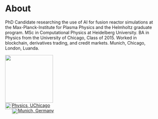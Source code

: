 # About

PhD Candidate researching the use of AI for fusion reactor simulations
at the Max-Planck-Institute for Plasma Physics and the Helmholtz graduate program.
MSc in Computational Physics at Heidelberg University.
BA in Physics from the University of Chicago, Class of 2015.
Worked in blockchain, derivatives trading, and credit markets.
Munich, Chicago, London, Luanda.


<div class="details">
  <!-- vCard -->
  <div class="qr">
    <a href="vCard.vcf">
      <img src="https://the-rccg.github.io/rgreif_qrcode.png" height="156" class="qr">
    </a>
  </div>
  <!-- Education -->
  <img style="float: left" src="https://the-rccg.github.io/icons/grad_hat.svg" height="22" class="icon" /> 
  <a href="https://www.uchicago.edu/" target="_blank">
    Physics, UChicago 
  </a>
  <br>
  <!-- Address -->
  <img style="float: left" src="https://the-rccg.github.io/icons/map_pin.svg" height="20" class="icon" /> 
  <a href="https://the-rccg.github.io/keybase.txt", target="_blank">
    Munich, Germany
  </a>
  <br>
</div> <!-- Details -->
